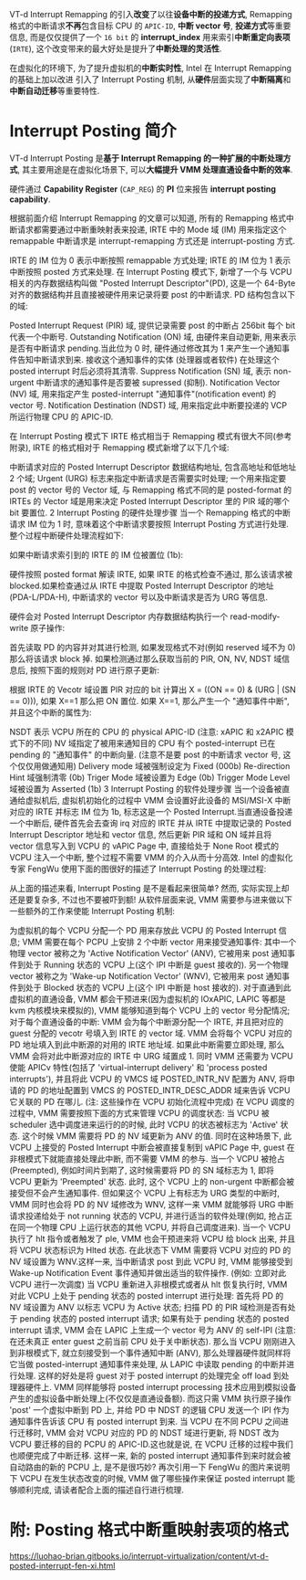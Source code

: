 
VT-d Interrupt Remapping 的引入**改变**了以往**设备中断的投递方式**, Remapping 格式的中断请求**不再**包含目标 CPU 的 `APIC-ID`, **中断 vector 号**, **投递方式**等重要信息, 而是仅仅提供了一个 `16 bit` 的 **interrupt_index** 用来索引**中断重定向表项** (`IRTE`), 这个改变带来的最大好处是提升了**中断处理的灵活性**.

在虚拟化的环境下, 为了提升虚拟机的**中断实时性**, Intel 在 Interrupt Remapping 的基础上加以改进 引入了 Interrupt Posting 机制, 从**硬件**层面实现了**中断隔离**和**中断自动迁移**等重要特性.

# Interrupt Posting 简介

VT-d Interrupt Posting 是**基于 Interrupt Remapping 的一种扩展的中断处理方式**, 其主要用途是在虚拟化场景下, 可以**大幅提升 VMM 处理直通设备中断的效率**.

硬件通过 **Capability Register** (`CAP_REG`) 的 **PI** 位来报告 **interrupt posting capability**.

根据前面介绍 Interrupt Remapping 的文章可以知道, 所有的 Remapping 格式中断请求都需要通过中断重映射表来投递, IRTE 中的 Mode 域 (IM) 用来指定这个 remappable 中断请求是 interrupt-remapping 方式还是 interrupt-posting 方式.

IRTE 的 IM 位为 0 表示中断按照 remappable 方式处理;
IRTE 的 IM 位为 1 表示中断按照 posted 方式来处理.
在 Interrupt Posting 模式下, 新增了一个与 VCPU 相关的内存数据结构叫做 "Posted Interrupt Descriptor"(PD), 这是一个 64-Byte 对齐的数据结构并且直接被硬件用来记录将要 post 的中断请求. PD 结构包含以下的域:

Posted Interrupt Request (PIR) 域, 提供记录需要 post 的中断占 256bit 每个 bit 代表一个中断号.
Outstanding Notification (ON) 域, 由硬件来自动更新, 用来表示是否有中断请求 pending.当此位为 0 时, 硬件通过修改其为 1 来产生一个通知事件告知中断请求到来. 接收这个通知事件的实体 (处理器或者软件) 在处理这个 posted interrupt 时后必须将其清零.
Suppress Notification (SN) 域, 表示 non-urgent 中断请求的通知事件是否要被 supressed (抑制).
Notification Vector (NV) 域, 用来指定产生 posted-interrupt "通知事件"(notification event) 的 vector 号.
Notification Destination (NDST) 域, 用来指定此中断要投递的 VCP 所运行物理 CPU 的 APIC-ID.



在 Interrupt Posting 模式下 IRTE 格式相当于 Remapping 模式有很大不同(参考附录), IRTE 的格式相对于 Remapping 模式新增了以下几个域:

中断请求对应的 Posted Interrupt Descriptor 数据结构地址, 包含高地址和低地址 2 个域;
Urgent (URG) 标志来指定中断请求是否需要实时处理;
一个用来指定要 post 的 vector 号的 Vector 域, 与 Remapping 格式不同的是 posted-format 的 IRTEs 的 Vector 域是用来决定 Posted Interrupt Descriptor 里的 PIR 域的哪个 bit 要置位.
2 Interrupt Posting 的硬件处理步骤
当一个 Remapping 格式的中断请求 IM 位为 1 时, 意味着这个中断请求要按照 Interrupt Posting 方式进行处理. 整个过程中断硬件处理流程如下:

如果中断请求索引到的 IRTE 的 IM 位被置位 (1b):

硬件按照 posted format 解读 IRTE, 如果 IRTE 的格式检查不通过, 那么该请求被 blocked.如果检查通过从 IRTE 中提取 Posted Interrupt Descriptor 的地址 (PDA-L/PDA-H), 中断请求的 vector 号以及中断请求是否为 URG 等信息.

硬件会对 Posted Interrupt Descriptor 内存数据结构执行一个 read-modify-write 原子操作:

首先读取 PD 的内容并对其进行检测, 如果发现格式不对(例如 reserved 域不为 0)那么将该请求 block 掉. 如果检测通过那么获取当前的 PIR, ON, NV, NDST 域信息后, 按照下面的规则对 PD 进行原子更新:

根据 IRTE 的 Vecotr 域设置 PIR 对应的 bit
计算出 X = ((ON == 0) & (URG | (SN == 0))), 如果 X==1 那么把 ON 置位.
如果 X==1, 那么产生一个 "通知事件中断", 并且这个中断的属性为:

NSDT 表示 VCPU 所在的 CPU 的 physical APIC-ID (注意: xAPIC 和 x2APIC 模式下的不同)
NV 域指定了被用来通知目的 CPU 有个 posted-interrupt 已在 pending 的 "通知事件" 的中断向量. (注意不是要 post 的中断请求 vector 号, 这个仅仅用做通知用)
Delivery mode 域被强制设定为 Fixed (000b)
Re-direction Hint 域强制清零 (0b)
Triger Mode 域被设置为 Edge (0b)
Trigger Mode Level 域被设置为 Asserted (1b)
3 Interrupt Posting 的软件处理步骤
当一个设备被直通给虚拟机后, 虚拟机初始化的过程中 VMM 会设置好此设备的 MSI/MSI-X 中断对应的 IRTE 并标志 IM 位为 1b, 标志这是一个 Posted Interrupt.当直通设备投递一个中断后, 硬件首先会去查询 irq 对应的 IRTE 并从 IRTE 中提取记录的 Posted Interrupt Descriptor 地址和 vector 信息, 然后更新 PIR 域和 ON 域并且将 vector 信息写入到 VCPU 的 vAPIC Page 中, 直接给处于 None Root 模式的 VCPU 注入一个中断, 整个过程不需要 VMM 的介入从而十分高效. Intel 的虚拟化专家 FengWu 使用下面的图很好的描述了 Interrupt Posting 的处理过程:



从上面的描述来看, Interrupt Posting 是不是看起来很简单? 然而, 实际实现上却还是要复杂多, 不过也不要被吓到额! 从软件层面来说, VMM 需要参与进来做以下一些额外的工作来使能 Interrupt Posting 机制:

为虚拟机的每个 VCPU 分配一个 PD 用来存放此 VCPU 的 Posted Interrupt 信息;
VMM 需要在每个 PCPU 上安排 2 个中断 vector 用来接受通知事件:
其中一个物理 vector 被称之为 'Active Notification Vector' (ANV), 它被用来 post 通知事件到处于 Running 状态的 VCPU 上(这个 IPI 中断是 guest 接收的).
另一个物理 vector 被称之为 'Wake-up Notification Vector' (WNV), 它被用来 post 通知事件到处于 Blocked 状态的 VCPU 上(这个 IPI 中断是 host 接收的).
对于直通到此虚拟机的直通设备, VMM 都会干预进来(因为虚拟机的 IOxAPIC, LAPIC 等都是 kvm 内核模块来模拟的), VMM 能够知道到每个 VCPU 上的 vector 号分配情况;
对于每个直通设备的中断:
VMM 会为每个中断源分配一个 IRTE, 并且把对应的 guest 分配的 vecotr 号填入到 IRTE 的 vector 域.
VMM 会将每个 VCPU 对应的 PD 地址填入到此中断源的对用的 IRTE 地址域.
如果此中断需要立即处理, 那么 VMM 会将对此中断源对应的 IRTE 中 URG 域置成 1.
同时 VMM 还需要为 VCPU 使能 APICv 特性(包括了 'virtual-interrupt delivery' 和 'process posted interrupts'), 并且将此 VCPU 的 VMCS 域 POSTED_INTR_NV 配置为 ANV, 将申请的 PD 的地址配置到 VMCS 的 POSTED_INTR_DESC_ADDR 域来告诉 VCPU 它关联的 PD 在哪儿. (注: 这些操作在 VCPU 初始化流程中完成)
在 VCPU 调度的过程中, VMM 需要按照下面的方式来管理 VCPU 的调度状态:
当 VCPU 被 scheduler 选中调度进来运行的的时候, 此时 VCPU 的状态被标志为 'Active' 状态. 这个时候 VMM 需要将 PD 的 NV 域更新为 ANV 的值. 同时在这种场景下, 此 VCPU 上接受的 Posted Interrupt 中断会被直接复制到 vAPIC Page 中, guest 在非根模式下就能直接处理此中断, 而不需要 VMM 的参与.
当一个 VCPU 被抢占(Preempted), 例如时间片到期了, 这时候需要将 PD 的 SN 域标志为 1, 即将 VCPU 更新为 'Preempted' 状态. 此时, 这个 VCPU 上的 non-urgent 中断都会被接受但不会产生通知事件. 但如果这个 VCPU 上有标志为 URG 类型的中断时, VMM 同时也会将 PD 的 NV 域修改为 WNV, 这样一来 VMM 就能够将 URG 中断请求投递给处于 not running 状态的 VCPU, 并进行适当的软件处理(例如, 抢占正在同一个物理 CPU 上运行状态的其他 VCPU, 并将自己调度进来).
当一个 VCPU 执行了 hlt 指令或者触发了 ple, VMM 也会干预进来将 VCPU 给 block 出来, 并且将 VCPU 状态标识为 Hlted 状态. 在此状态下 VMM 需要将 VCPU 对应的 PD 的 NV 域设置为 WNV.这样一来, 当中断请求 post 到此 VCPU 时, VMM 能够接受到 Wake-up Notification Event 事件通知并做出适当的软件操作. (例如: 立即对此 VCPU 进行一次调度)
当 VCPU 重新进入非根模式或者从 hlt 恢复执行时, VMM 对此 VCPU 上处于 pending 状态的 posted interrupt 进行处理:
首先将 PD 的 NV 域设置为 ANV 以标志 VCPU 为 Active 状态;
扫描 PD 的 PIR 域检测是否有处于 pending 状态的 posted interrupt 请求;
如果有处于 pending 状态的 posted interrupt 请求, VMM 会在 LAPIC 上生成一个 vector 号为 ANV 的 self-IPI (注意: 在还未真正 enter guest 之前当前 CPU 处于关中断状态). 那么当 VCPU 刚刚进入到非根模式下, 就立刻接受到一个事件通知中断 (ANV), 那么处理器硬件就同样将它当做 posted-interrupt 通知事件来处理, 从 LAPIC 中读取 pending 的中断并进行处理. 这样的好处是将 guest 对于 posted interrupt 的处理完全 off load 到处理器硬件上.
VMM 同样能够将 posted interrupt processing 技术应用到模拟设备产生的虚拟设备中断处理上(不仅仅是直通设备额). 而这只需 VMM 执行原子操作 'post' 一个虚拟中断到 PD 上, 并给 PD 中 NDST 的逻辑 CPU 发送一个 IPI 作为通知事件告诉该 CPU 有 posted interrupt 到来.
当 VCPU 在不同 PCPU 之间进行迁移时, VMM 会对 VCPU 对应的 PD 的 NDST 域进行更新, 将 NDST 改为 VCPU 要迁移的目的 PCPU 的 APIC-ID.这也就是说, 在 VCPU 迁移的过程中我们也顺便完成了中断迁移. 这样一来, 新的 posted interrupt 通知事件到来时就会被自动路由的新的 PCPU 上, 是不是很巧妙?
再次引用一下 FengWu 的图片来说明下 VCPU 在发生状态改变的时候, VMM 做了哪些操作来保证 posted interrupt 能够顺利完成, 请读者配合上面的描述自行进行梳理.



# 附: Posting 格式中断重映射表项的格式




https://luohao-brian.gitbooks.io/interrupt-virtualization/content/vt-d-posted-interrupt-fen-xi.html
